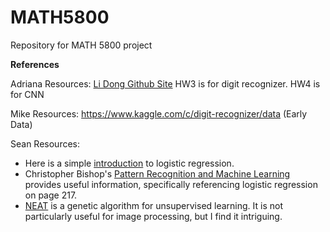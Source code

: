 # MATH5800
Repository for MATH 5800 project

**References**

Adriana Resources:
[Li Dong Github Site](https://github.com/ldong87/ECSE4965_Deep_Learning) HW3 is for digit recognizer. HW4 is for CNN

Mike Resources:
https://www.kaggle.com/c/digit-recognizer/data (Early Data)

Sean Resources:
- Here is a simple [introduction](https://towardsdatascience.com/logistic-regression-detailed-overview-46c4da4303bc) to logistic regression.
- Christopher Bishop's [Pattern Recognition and Machine Learning](https://www.microsoft.com/en-us/research/uploads/prod/2006/01/Bishop-Pattern-Recognition-and-Machine-Learning-2006.pdf) provides useful information, specifically referencing logistic regression on page 217.
- [NEAT](http://nn.cs.utexas.edu/downloads/papers/stanley.ec02.pdf) is a genetic algorithm for unsupervised learning. It is not particularly useful for image processing, but I find it intriguing.
